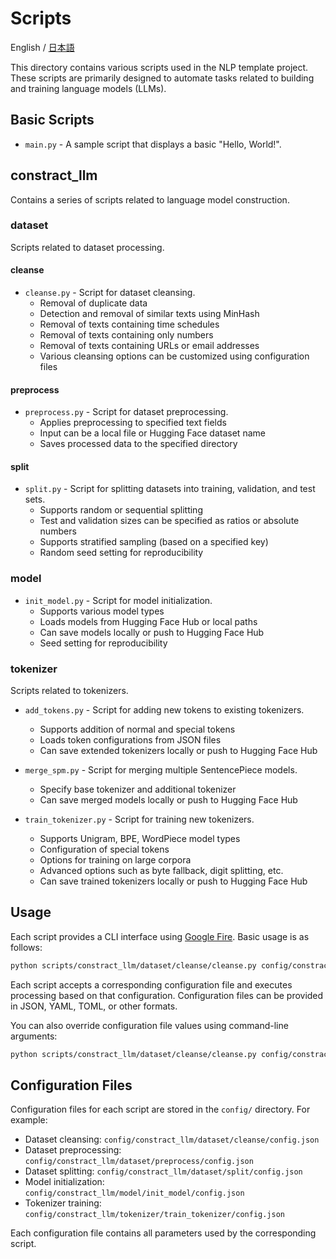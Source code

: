 # Scripts

English / [日本語](README_JA.md)

This directory contains various scripts used in the NLP template project. These scripts are primarily designed to automate tasks related to building and training language models (LLMs).

## Basic Scripts

- `main.py` - A sample script that displays a basic "Hello, World!".

## constract_llm

Contains a series of scripts related to language model construction.

### dataset

Scripts related to dataset processing.

#### cleanse

- `cleanse.py` - Script for dataset cleansing.
  - Removal of duplicate data
  - Detection and removal of similar texts using MinHash
  - Removal of texts containing time schedules
  - Removal of texts containing only numbers
  - Removal of texts containing URLs or email addresses
  - Various cleansing options can be customized using configuration files

#### preprocess

- `preprocess.py` - Script for dataset preprocessing.
  - Applies preprocessing to specified text fields
  - Input can be a local file or Hugging Face dataset name
  - Saves processed data to the specified directory

#### split

- `split.py` - Script for splitting datasets into training, validation, and test sets.
  - Supports random or sequential splitting
  - Test and validation sizes can be specified as ratios or absolute numbers
  - Supports stratified sampling (based on a specified key)
  - Random seed setting for reproducibility

### model

- `init_model.py` - Script for model initialization.
  - Supports various model types
  - Loads models from Hugging Face Hub or local paths
  - Can save models locally or push to Hugging Face Hub
  - Seed setting for reproducibility

### tokenizer

Scripts related to tokenizers.

- `add_tokens.py` - Script for adding new tokens to existing tokenizers.
  - Supports addition of normal and special tokens
  - Loads token configurations from JSON files
  - Can save extended tokenizers locally or push to Hugging Face Hub

- `merge_spm.py` - Script for merging multiple SentencePiece models.
  - Specify base tokenizer and additional tokenizer
  - Can save merged models locally or push to Hugging Face Hub

- `train_tokenizer.py` - Script for training new tokenizers.
  - Supports Unigram, BPE, WordPiece model types
  - Configuration of special tokens
  - Options for training on large corpora
  - Advanced options such as byte fallback, digit splitting, etc.
  - Can save trained tokenizers locally or push to Hugging Face Hub

## Usage

Each script provides a CLI interface using [Google Fire](https://github.com/google/python-fire). Basic usage is as follows:

```bash
python scripts/constract_llm/dataset/cleanse/cleanse.py config/constract_llm/dataset/cleanse/config.json
```

Each script accepts a corresponding configuration file and executes processing based on that configuration. Configuration files can be provided in JSON, YAML, TOML, or other formats.

You can also override configuration file values using command-line arguments:

```bash
python scripts/constract_llm/dataset/cleanse/cleanse.py config/constract_llm/dataset/cleanse/config.json --do_deduplicate=False
```

## Configuration Files

Configuration files for each script are stored in the `config/` directory. For example:

- Dataset cleansing: `config/constract_llm/dataset/cleanse/config.json`
- Dataset preprocessing: `config/constract_llm/dataset/preprocess/config.json`
- Dataset splitting: `config/constract_llm/dataset/split/config.json`
- Model initialization: `config/constract_llm/model/init_model/config.json`
- Tokenizer training: `config/constract_llm/tokenizer/train_tokenizer/config.json`

Each configuration file contains all parameters used by the corresponding script.
